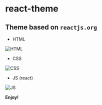 # react-theme

## Theme based on `reactjs.org`

- HTML

![HTML](https://github.com/optimizion/vscode-react-theme/raw/HEAD/./images/htmlDemo.png)

- CSS

![CSS](https://github.com/optimizion/vscode-react-theme/raw/HEAD/./images/cssDemo.png)

- JS (react)

![JS](https://github.com/optimizion/vscode-react-theme/raw/HEAD/./images/jsDemo.png)

**Enjoy!**
